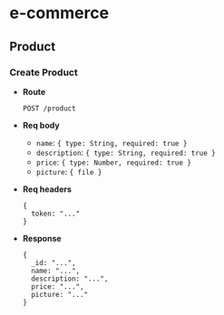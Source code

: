 # e-commerce

## Product

### Create Product

* **Route**

  `POST /product`

* **Req body**

    - `name`: `{ type: String, required: true }`
    - `description`: `{ type: String, required: true }`
    - `price`: `{ type: Number, required: true }`
    - `picture`: `{ file }`

* **Req headers**

  ```
  {
  	token: "..."
  }
  ```

* **Response**

  ```
  {
  	_id: "...",
  	name: "...",
  	description: "...",
  	price: "...",
  	picture: "..."
  }
  ```

  